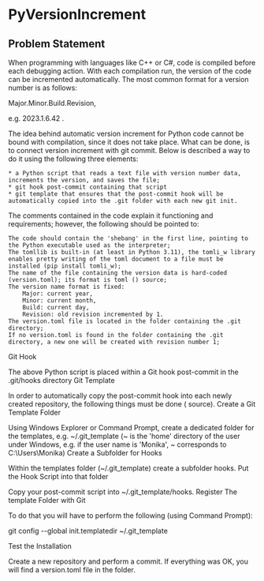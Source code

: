 # PyVersionIncrement
## Problem Statement

When programming with languages like C++ or C#, code is compiled before each debugging action. With each compilation run, the version of the code can be incremented automatically. The most common format for a version number is as follows:

Major.Minor.Build.Revision,

e.g. 2023.1.6.42 .

The idea behind automatic version increment for Python code cannot be bound with compilation, since it does not take place. What can be done, is to connect version increment with git commit. Below is described a way to do it using the following three elements:

    * a Python script that reads a text file with version number data, increments the version, and saves the file;
    * git hook post-commit containing that script
    * git template that ensures that the post-commit hook will be automatically copied into the .git folder with each new git init.
    
    
 The comments contained in the code explain it functioning and requirements; however, the following should be pointed to:

    The code should contain the 'shebang' in the first line, pointing to the Python executable used as the interpreter;
    The tomllib is built-in (at least in Python 3.11), the tomli_w library enables pretty writing of the toml document to a file must be installed (pip install tomli_w);
    The name of the file containing the version data is hard-coded (version.toml); its format is toml () source;
    The version name format is fixed:
        Major: current year,
        Minor: current month,
        Build: current day,
        Revision: old revision incremented by 1.
    The version.toml file is located in the folder containing the .git directory;
    If no version.toml is found in the folder containing the .git directory, a new one will be created with revision number 1;

Git Hook

The above Python script is placed within a Git hook post-commit in the .git/hooks directory
Git Template

In order to automatically copy the post-commit hook into each newly created repository, the following things must be done ( source).
Create a Git Template Folder

Using Windows Explorer or Command Prompt, create a dedicated folder for the templates, e.g. ~/.git_template (~ is the 'home' directory of the user under Windows, e.g. if the user name is 'Monika', ~ corresponds to C:\Users\Monika)
Create a Subfolder for Hooks

Within the templates folder (~/.git_template) create a subfolder hooks.
Put the Hook Script into that folder

Copy your post-commit script into ~/.git_template/hooks.
Register The template Folder with Git

To do that you will have to perform the following (using Command Prompt):

git config --global init.templatedir ~/.git_template

Test the Installation

Create a new repository and perform a commit. If everything was OK, you will find a version.toml file in the folder.
    

